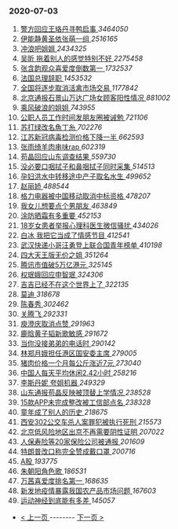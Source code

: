 ### 2020-07-03 
1. [ 警方回应王珞丹寻鸭启事 ](https://s.weibo.com/weibo?q=%23%E8%AD%A6%E6%96%B9%E5%9B%9E%E5%BA%94%E7%8E%8B%E7%8F%9E%E4%B8%B9%E5%AF%BB%E9%B8%AD%E5%90%AF%E4%BA%8B%23&Refer=top) *3464050*
1. [ 伊能静黄圣依张萌一组 ](https://s.weibo.com/weibo?q=%23%E4%BC%8A%E8%83%BD%E9%9D%99%E9%BB%84%E5%9C%A3%E4%BE%9D%E5%BC%A0%E8%90%8C%E4%B8%80%E7%BB%84%23&Refer=top) *2516165*
1. [ 冲浪吧姐姐 ](https://s.weibo.com/weibo?q=%23%E5%86%B2%E6%B5%AA%E5%90%A7%E5%A7%90%E5%A7%90%23&topic_ad=1&Refer=top) *2434325*
1. [ 吴昕 拖着别人的感觉特别不好 ](https://s.weibo.com/weibo?q=%E5%90%B4%E6%98%95%20%E6%8B%96%E7%9D%80%E5%88%AB%E4%BA%BA%E7%9A%84%E6%84%9F%E8%A7%89%E7%89%B9%E5%88%AB%E4%B8%8D%E5%A5%BD&Refer=top) *2275458*
1. [ 张含韵观众喜爱度倒数第一 ](https://s.weibo.com/weibo?q=%23%E5%BC%A0%E5%90%AB%E9%9F%B5%E8%A7%82%E4%BC%97%E5%96%9C%E7%88%B1%E5%BA%A6%E5%80%92%E6%95%B0%E7%AC%AC%E4%B8%80%23&Refer=top) *1732537*
1. [ 法国总理辞职 ](https://s.weibo.com/weibo?q=%23%E6%B3%95%E5%9B%BD%E6%80%BB%E7%90%86%E8%BE%9E%E8%81%8C%23&Refer=top) *1453532*
1. [ 全国将逐步取消活禽市场交易 ](https://s.weibo.com/weibo?q=%23%E5%85%A8%E5%9B%BD%E5%B0%86%E9%80%90%E6%AD%A5%E5%8F%96%E6%B6%88%E6%B4%BB%E7%A6%BD%E5%B8%82%E5%9C%BA%E4%BA%A4%E6%98%93%23&Refer=top) *1177842*
1. [ 北京通报石景山万达广场女顾客阳性情况 ](https://s.weibo.com/weibo?q=%E5%8C%97%E4%BA%AC%E9%80%9A%E6%8A%A5%E7%9F%B3%E6%99%AF%E5%B1%B1%E4%B8%87%E8%BE%BE%E5%B9%BF%E5%9C%BA%E5%A5%B3%E9%A1%BE%E5%AE%A2%E9%98%B3%E6%80%A7%E6%83%85%E5%86%B5&Refer=top) *881002*
1. [ 乘风破浪的姐姐 ](https://s.weibo.com/weibo?q=%E4%B9%98%E9%A3%8E%E7%A0%B4%E6%B5%AA%E7%9A%84%E5%A7%90%E5%A7%90&Refer=top) *743955*
1. [ 公职人员工作时间发朋友圈被诫勉 ](https://s.weibo.com/weibo?q=%23%E5%85%AC%E8%81%8C%E4%BA%BA%E5%91%98%E5%B7%A5%E4%BD%9C%E6%97%B6%E9%97%B4%E5%8F%91%E6%9C%8B%E5%8F%8B%E5%9C%88%E8%A2%AB%E8%AF%AB%E5%8B%89%23&Refer=top) *721106*
1. [ 苏打绿改名魚丁糸 ](https://s.weibo.com/weibo?q=%23%E8%8B%8F%E6%89%93%E7%BB%BF%E6%94%B9%E5%90%8D%E9%AD%9A%E4%B8%81%E7%B3%B8%23&Refer=top) *702276*
1. [ 江苏新冠病毒检测价格下降一半 ](https://s.weibo.com/weibo?q=%23%E6%B1%9F%E8%8B%8F%E6%96%B0%E5%86%A0%E7%97%85%E6%AF%92%E6%A3%80%E6%B5%8B%E4%BB%B7%E6%A0%BC%E4%B8%8B%E9%99%8D%E4%B8%80%E5%8D%8A%23&Refer=top) *662593*
1. [ 张雨绮羊肉串味rap ](https://s.weibo.com/weibo?q=%E5%BC%A0%E9%9B%A8%E7%BB%AE%E7%BE%8A%E8%82%89%E4%B8%B2%E5%91%B3rap&Refer=top) *602319*
1. [ 苟晶回应山东调查结果 ](https://s.weibo.com/weibo?q=%23%E8%8B%9F%E6%99%B6%E5%9B%9E%E5%BA%94%E5%B1%B1%E4%B8%9C%E8%B0%83%E6%9F%A5%E7%BB%93%E6%9E%9C%23&Refer=top) *559730*
1. [ 没必要口咽拭子和鼻咽拭子同时采集 ](https://s.weibo.com/weibo?q=%E6%B2%A1%E5%BF%85%E8%A6%81%E5%8F%A3%E5%92%BD%E6%8B%AD%E5%AD%90%E5%92%8C%E9%BC%BB%E5%92%BD%E6%8B%AD%E5%AD%90%E5%90%8C%E6%97%B6%E9%87%87%E9%9B%86&Refer=top) *514513*
1. [ 孕妇洪水中转移途中产子取名水生 ](https://s.weibo.com/weibo?q=%23%E5%AD%95%E5%A6%87%E6%B4%AA%E6%B0%B4%E4%B8%AD%E8%BD%AC%E7%A7%BB%E9%80%94%E4%B8%AD%E4%BA%A7%E5%AD%90%E5%8F%96%E5%90%8D%E6%B0%B4%E7%94%9F%23&Refer=top) *499652*
1. [ 赵丽娇 ](https://s.weibo.com/weibo?q=%E8%B5%B5%E4%B8%BD%E5%A8%87&Refer=top) *488544*
1. [ 格力电器被中国移动取消中标资格 ](https://s.weibo.com/weibo?q=%23%E6%A0%BC%E5%8A%9B%E7%94%B5%E5%99%A8%E8%A2%AB%E4%B8%AD%E5%9B%BD%E7%A7%BB%E5%8A%A8%E5%8F%96%E6%B6%88%E4%B8%AD%E6%A0%87%E8%B5%84%E6%A0%BC%23&Refer=top) *478207*
1. [ 我女儿想要点个男朋友 ](https://s.weibo.com/weibo?q=%23%E6%88%91%E5%A5%B3%E5%84%BF%E6%83%B3%E8%A6%81%E7%82%B9%E4%B8%AA%E7%94%B7%E6%9C%8B%E5%8F%8B%23&Refer=top) *463849*
1. [ 涂防晒霜有多重要 ](https://s.weibo.com/weibo?q=%23%E6%B6%82%E9%98%B2%E6%99%92%E9%9C%9C%E6%9C%89%E5%A4%9A%E9%87%8D%E8%A6%81%23&Refer=top) *452153*
1. [ 18岁女患者举报心理科医生微信骚扰 ](https://s.weibo.com/weibo?q=%2318%E5%B2%81%E5%A5%B3%E6%82%A3%E8%80%85%E4%B8%BE%E6%8A%A5%E5%BF%83%E7%90%86%E7%A7%91%E5%8C%BB%E7%94%9F%E5%BE%AE%E4%BF%A1%E9%AA%9A%E6%89%B0%23&Refer=top) *434026*
1. [ 白冰 我把它当成了情感节目 ](https://s.weibo.com/weibo?q=%E7%99%BD%E5%86%B0%20%E6%88%91%E6%8A%8A%E5%AE%83%E5%BD%93%E6%88%90%E4%BA%86%E6%83%85%E6%84%9F%E8%8A%82%E7%9B%AE&Refer=top) *412541*
1. [ 武汉快递小哥汪勇登上联合国青年榜单 ](https://s.weibo.com/weibo?q=%23%E6%AD%A6%E6%B1%89%E5%BF%AB%E9%80%92%E5%B0%8F%E5%93%A5%E6%B1%AA%E5%8B%87%E7%99%BB%E4%B8%8A%E8%81%94%E5%90%88%E5%9B%BD%E9%9D%92%E5%B9%B4%E6%A6%9C%E5%8D%95%23&Refer=top) *410198*
1. [ 四大天王版无价之姐 ](https://s.weibo.com/weibo?q=%23%E5%9B%9B%E5%A4%A7%E5%A4%A9%E7%8E%8B%E7%89%88%E6%97%A0%E4%BB%B7%E4%B9%8B%E5%A7%90%23&Refer=top) *351264*
1. [ 腾讯市值破5万亿港元 ](https://s.weibo.com/weibo?q=%23%E8%85%BE%E8%AE%AF%E5%B8%82%E5%80%BC%E7%A0%B45%E4%B8%87%E4%BA%BF%E6%B8%AF%E5%85%83%23&Refer=top) *325145*
1. [ 权珉娥回应申智珉 ](https://s.weibo.com/weibo?q=%23%E6%9D%83%E7%8F%89%E5%A8%A5%E5%9B%9E%E5%BA%94%E7%94%B3%E6%99%BA%E7%8F%89%23&Refer=top) *324306*
1. [ 吉吉已经不在这个世界上了 ](https://s.weibo.com/weibo?q=%23%E5%90%89%E5%90%89%E5%B7%B2%E7%BB%8F%E4%B8%8D%E5%9C%A8%E8%BF%99%E4%B8%AA%E4%B8%96%E7%95%8C%E4%B8%8A%E4%BA%86%23&Refer=top) *322135*
1. [ 莫迪 ](https://s.weibo.com/weibo?q=%E8%8E%AB%E8%BF%AA&Refer=top) *318678*
1. [ 陈春秀 ](https://s.weibo.com/weibo?q=%E9%99%88%E6%98%A5%E7%A7%80&Refer=top) *302462*
1. [ 关腾飞 ](https://s.weibo.com/weibo?q=%E5%85%B3%E8%85%BE%E9%A3%9E&Refer=top) *292331*
1. [ 庾澄庆取消点赞 ](https://s.weibo.com/weibo?q=%E5%BA%BE%E6%BE%84%E5%BA%86%E5%8F%96%E6%B6%88%E7%82%B9%E8%B5%9E&Refer=top) *291963*
1. [ 鹿晗黄子韬新歌敏感 ](https://s.weibo.com/weibo?q=%23%E9%B9%BF%E6%99%97%E9%BB%84%E5%AD%90%E9%9F%AC%E6%96%B0%E6%AD%8C%E6%95%8F%E6%84%9F%23&Refer=top) *291672*
1. [ 当你没接弟弟的电话时 ](https://s.weibo.com/weibo?q=%23%E5%BD%93%E4%BD%A0%E6%B2%A1%E6%8E%A5%E5%BC%9F%E5%BC%9F%E7%9A%84%E7%94%B5%E8%AF%9D%E6%97%B6%23&Refer=top) *290142*
1. [ 林郑月娥担任港区国安委主席 ](https://s.weibo.com/weibo?q=%E6%9E%97%E9%83%91%E6%9C%88%E5%A8%A5%E6%8B%85%E4%BB%BB%E6%B8%AF%E5%8C%BA%E5%9B%BD%E5%AE%89%E5%A7%94%E4%B8%BB%E5%B8%AD&Refer=top) *279005*
1. [ 猪肉价格一个月每公斤涨近7元 ](https://s.weibo.com/weibo?q=%23%E7%8C%AA%E8%82%89%E4%BB%B7%E6%A0%BC%E4%B8%80%E4%B8%AA%E6%9C%88%E6%AF%8F%E5%85%AC%E6%96%A4%E6%B6%A8%E8%BF%917%E5%85%83%23&Refer=top) *273040*
1. [ 中国人每天平均休闲2.42小时 ](https://s.weibo.com/weibo?q=%23%E4%B8%AD%E5%9B%BD%E4%BA%BA%E6%AF%8F%E5%A4%A9%E5%B9%B3%E5%9D%87%E4%BC%91%E9%97%B22.42%E5%B0%8F%E6%97%B6%23&Refer=top) *258216*
1. [ 李斯丹妮 夸姐机器 ](https://s.weibo.com/weibo?q=%E6%9D%8E%E6%96%AF%E4%B8%B9%E5%A6%AE%20%E5%A4%B8%E5%A7%90%E6%9C%BA%E5%99%A8&Refer=top) *249329*
1. [ 山东通报苟晶反映被顶替上学情况 ](https://s.weibo.com/weibo?q=%23%E5%B1%B1%E4%B8%9C%E9%80%9A%E6%8A%A5%E8%8B%9F%E6%99%B6%E5%8F%8D%E6%98%A0%E8%A2%AB%E9%A1%B6%E6%9B%BF%E4%B8%8A%E5%AD%A6%E6%83%85%E5%86%B5%23&Refer=top) *238528*
1. [ 15款APP未完成整改被工信部点名 ](https://s.weibo.com/weibo?q=%2315%E6%AC%BEAPP%E6%9C%AA%E5%AE%8C%E6%88%90%E6%95%B4%E6%94%B9%E8%A2%AB%E5%B7%A5%E4%BF%A1%E9%83%A8%E7%82%B9%E5%90%8D%23&Refer=top) *238328*
1. [ 童年成了别人的历史 ](https://s.weibo.com/weibo?q=%23%E7%AB%A5%E5%B9%B4%E6%88%90%E4%BA%86%E5%88%AB%E4%BA%BA%E7%9A%84%E5%8E%86%E5%8F%B2%23&Refer=top) *218675*
1. [ 西安302公交车杀人案罪犯被执行死刑 ](https://s.weibo.com/weibo?q=%E8%A5%BF%E5%AE%89302%E5%85%AC%E4%BA%A4%E8%BD%A6%E6%9D%80%E4%BA%BA%E6%A1%88%E7%BD%AA%E7%8A%AF%E8%A2%AB%E6%89%A7%E8%A1%8C%E6%AD%BB%E5%88%91&Refer=top) *215573*
1. [ 北京低风险地区出京不再需要阴性证明 ](https://s.weibo.com/weibo?q=%23%E5%8C%97%E4%BA%AC%E4%BD%8E%E9%A3%8E%E9%99%A9%E5%9C%B0%E5%8C%BA%E5%87%BA%E4%BA%AC%E4%B8%8D%E5%86%8D%E9%9C%80%E8%A6%81%E9%98%B4%E6%80%A7%E8%AF%81%E6%98%8E%23&Refer=top) *207022*
1. [ 人保寿险等20家保险公司被通报 ](https://s.weibo.com/weibo?q=%E4%BA%BA%E4%BF%9D%E5%AF%BF%E9%99%A9%E7%AD%8920%E5%AE%B6%E4%BF%9D%E9%99%A9%E5%85%AC%E5%8F%B8%E8%A2%AB%E9%80%9A%E6%8A%A5&Refer=top) *201609*
1. [ 特朗普改口称完全赞成戴口罩 ](https://s.weibo.com/weibo?q=%23%E7%89%B9%E6%9C%97%E6%99%AE%E6%94%B9%E5%8F%A3%E7%A7%B0%E5%AE%8C%E5%85%A8%E8%B5%9E%E6%88%90%E6%88%B4%E5%8F%A3%E7%BD%A9%23&Refer=top) *200716*
1. [ A股 ](https://s.weibo.com/weibo?q=A%E8%82%A1&Refer=top) *193775*
1. [ 朱朝阳角色歌 ](https://s.weibo.com/weibo?q=%23%E6%9C%B1%E6%9C%9D%E9%98%B3%E8%A7%92%E8%89%B2%E6%AD%8C%23&Refer=top) *186531*
1. [ 万茜喜爱度排名第一 ](https://s.weibo.com/weibo?q=%E4%B8%87%E8%8C%9C%E5%96%9C%E7%88%B1%E5%BA%A6%E6%8E%92%E5%90%8D%E7%AC%AC%E4%B8%80&Refer=top) *168635*
1. [ 新发地疫情暴露我国农产品市场问题 ](https://s.weibo.com/weibo?q=%E6%96%B0%E5%8F%91%E5%9C%B0%E7%96%AB%E6%83%85%E6%9A%B4%E9%9C%B2%E6%88%91%E5%9B%BD%E5%86%9C%E4%BA%A7%E5%93%81%E5%B8%82%E5%9C%BA%E9%97%AE%E9%A2%98&Refer=top) *167603*
1. [ 运动神经到底能有多差 ](https://s.weibo.com/weibo?q=%23%E8%BF%90%E5%8A%A8%E7%A5%9E%E7%BB%8F%E5%88%B0%E5%BA%95%E8%83%BD%E6%9C%89%E5%A4%9A%E5%B7%AE%23&Refer=top) *145057* 

- [ < 上一页 ](https://github.com/able8/weibo-hot-record/blob/master/2020-07-02.md) -------- [ 下一页 > ](https://github.com/able8/weibo-hot-record/blob/master/2020-07-04.md)